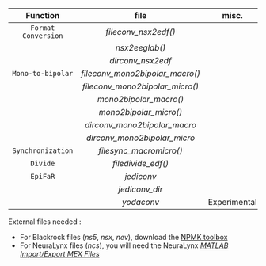 
|      Function       |              file                     |              misc.                      |
|:-------------------:|:-------------------------------------:|-----------------------------------------|
| `Format Conversion`   |     *fileconv_nsx2edf()*              |                                         |
|                     |     *nsx2eeglab()*                    |                                         |
|                     |     *dirconv_nsx2edf*                 |                                         |
| `Mono-to-bipolar`     |     *fileconv_mono2bipolar_macro()*   |                                         |
|                     |     *fileconv_mono2bipolar_micro()*   |                                         |
|                     |     *mono2bipolar_macro()*            |                                         |
|                     |     *mono2bipolar_micro()*            |                                         |
|                     |     *dirconv_mono2bipolar_macro*      |                                         |
|                     |     *dirconv_mono2bipolar_micro*      |                                         |
| `Synchronization`     |     *filesync_macromicro()*           |                                         |
| `Divide`             |     *filedivide_edf()*                |                                         |
| `EpiFaR`              |     *jediconv*                        |                                         |
|                     |     *jediconv_dir*                    |                                         |
|                     |     *yodaconv*                        |         Experimental                    |


External files needed : 

 * For Blackrock files (*ns5*, *nsx*, *nev*), download the [NPMK toolbox](https://github.com/BlackrockMicrosystems/NPMK)
 * For NeuraLynx files (*ncs*), you will need the NeuraLynx [*MATLAB Import/Export MEX Files*](https://neuralynx.com/software/category/matlab-netcom-utilities)
